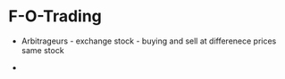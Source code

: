 # F-O-Trading


* Arbitrageurs - exchange stock - buying and sell at differenece prices same stock 

*
